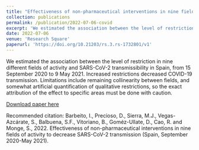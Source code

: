 ```yaml
---
title: "Effectiveness of non-pharmaceutical interventions in nine fields of activity to decrease SARS-CoV-2 transmission (Spain, September 2020-May 2021)"
collection: publications
permalink: /publication/2022-07-06-covid
excerpt: 'We estimated the association between the level of restriction in nine different elds of activity and SARS-CoV-2 transmissibility in Spain, from 15 September 2020 to 9 May 2021.'
date: 2022-07-06
venue: 'Research Square'
paperurl: 'https://doi.org/10.21203/rs.3.rs-1732801/v1'
---
```

We estimated the association between the level of restriction in nine different fields of activity and SARS-CoV-2 transmissibility in Spain, from 15 September 2020 to 9 May 2021. Increased restrictions decreased COVID-19 transmission. Limitations include remaining collinearity between fields, and somewhat artificial quantification of qualitative restrictions, so the exact attribution of the effect to specific areas must be done with caution.

[Download paper here](https://doi.org/10.21203/rs.3.rs-1732801/v1)

Recommended citation: Barbeito, I., Precioso, D., Sierra, M.J., Vegas-Azcárate, S., Balbuena, S.F., Vitoriano, B., Goméz-Ullate, D., Cao, R. and Monge, S., 2022. Effectiveness of non-pharmaceutical interventions in nine fields of activity to decrease SARS-CoV-2 transmission (Spain, September 2020-May 2021).